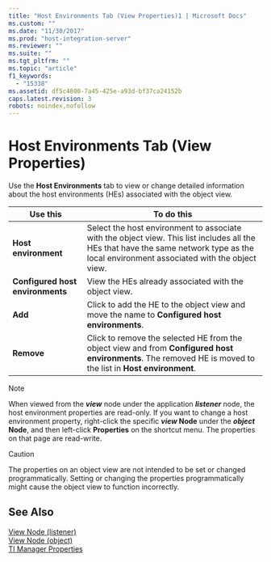 ```yaml
---
title: "Host Environments Tab (View Properties)1 | Microsoft Docs"
ms.custom: ""
ms.date: "11/30/2017"
ms.prod: "host-integration-server"
ms.reviewer: ""
ms.suite: ""
ms.tgt_pltfrm: ""
ms.topic: "article"
f1_keywords: 
  - "15338"
ms.assetid: df5c4800-7a45-425e-a93d-bf37ca24152b
caps.latest.revision: 3
robots: noindex,nofollow
---
```

# Host Environments Tab (View Properties)
Use the **Host Environments** tab to view or change detailed information about the host environments (HEs) associated with the object view.  
  
|Use this|To do this|  
|--------------|----------------|  
|**Host environment**|Select the host environment to associate with the object view. This list includes all the HEs that have the same network type as the local environment associated with the object view.|  
|**Configured host environments**|View the HEs already associated with the object view.|  
|**Add**|Click to add the HE to the object view and move the name to **Configured host environments**.|  
|**Remove**|Click to remove the selected HE from the object view and from **Configured host environments**. The removed HE is moved to the list in **Host environment**.|  
  
> [!NOTE]
>  When viewed from the ***view*** node under the application ***listener*** node, the host environment properties are read-only. If you want to change a host environment property, right-click the specific ***view* Node** under the ***object* Node**, and then left-click **Properties** on the shortcut menu. The properties on that page are read-write.  
  
> [!CAUTION]
>  The properties on an object view are not intended to be set or changed programmatically. Setting or changing the properties programmatically might cause the object view to function incorrectly.  
  
## See Also  
 [View Node (listener)](../core/view-node-listener-2.md)   
 [View Node (object)](../core/view-node-object-1.md)   
 [TI Manager Properties](../core/ti-manager-properties2.md)